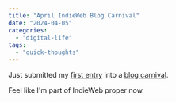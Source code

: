 ```yaml
---
title: "April IndieWeb Blog Carnival"
date: "2024-04-05"
categories: 
  - "digital-life"
tags: 
  - "quick-thoughts"
---
```


Just submitted my [first entry](https://thoughts.uncountable.uk/good-enough-until-its-replaced/) into a [blog carnival](https://indieweb.org/indieweb-carnival).

Feel like I'm part of IndieWeb proper now.
